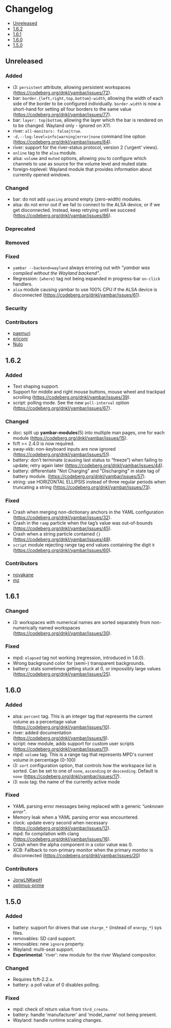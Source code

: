 # Changelog

* [Unreleased](#unreleased)
* [1.6.2](#1-6-2)
* [1.6.1](#1-6-1)
* [1.6.0](#1-6-0)
* [1.5.0](#1-5-0)


## Unreleased
### Added

* i3: `persistent` attribute, allowing persistent workspaces
  (https://codeberg.org/dnkl/yambar/issues/72).
* bar: `border.{left,right,top,bottom}-width`, allowing the width of
  each side of the border to be configured
  individually. `border.width` is now a short-hand for setting all
  four borders to the same value
  (https://codeberg.org/dnkl/yambar/issues/77).
* bar: `layer: top|bottom`, allowing the layer which the bar is
  rendered on to be changed. Wayland only - ignored on X11.
* river: `all-monitors: false|true`.
* `-d,--log-level=info|warning|error|none` command line option
  (https://codeberg.org/dnkl/yambar/issues/84).
* river: support for the river-status protocol, version 2 (‘urgent’
  views).
* `online` tag to the `alsa` module.
* alsa: `volume` and `muted` options, allowing you to configure which
  channels to use as source for the volume level and muted state.
* foreign-toplevel: Wayland module that provides information about
  currently opened windows.


### Changed

* bar: do not add `spacing` around empty (zero-width) modules.
* alsa: do not error out if we fail to connect to the ALSA device, or
  if we get disconnected. Instead, keep retrying until we succeed
  (https://codeberg.org/dnkl/yambar/issues/86).


### Deprecated
### Removed
### Fixed

* `yambar --backend=wayland` always erroring out with _”yambar was
  compiled without the Wayland backend”_.
* Regression: `{where}` tag not being expanded in progress-bar
  `on-click` handlers.
* `alsa` module causing yambar to use 100% CPU if the ALSA device is
  disconnected (https://codeberg.org/dnkl/yambar/issues/61).


### Security
### Contributors

* [paemuri](https://codeberg.org/paemuri)
* [ericonr](https://codeberg.org/ericonr)
* [Nulo](https://nulo.in)


## 1.6.2

### Added

* Text shaping support.
* Support for middle and right mouse buttons, mouse wheel and trackpad
  scrolling (https://codeberg.org/dnkl/yambar/issues/39).
* script: polling mode. See the new `poll-interval` option
  (https://codeberg.org/dnkl/yambar/issues/67).


### Changed

* doc: split up **yambar-modules**(5) into multiple man pages, one for
  each module (https://codeberg.org/dnkl/yambar/issues/15).
* fcft >= 2.4.0 is now required.
* sway-xkb: non-keyboard inputs are now ignored
  (https://codeberg.org/dnkl/yambar/issues/51).
* battery: don’t terminate (causing last status to “freeze”) when
  failing to update; retry again later
  (https://codeberg.org/dnkl/yambar/issues/44).
* battery: differentiate "Not Charging" and "Discharging" in state
  tag of battery module.
  (https://codeberg.org/dnkl/yambar/issues/57).
* string: use HORIZONTAL ELLIPSIS instead of three regular periods
  when truncating a string
  (https://codeberg.org/dnkl/yambar/issues/73).


### Fixed

* Crash when merging non-dictionary anchors in the YAML configuration
  (https://codeberg.org/dnkl/yambar/issues/32).
* Crash in the `ramp` particle when the tag’s value was out-of-bounds
  (https://codeberg.org/dnkl/yambar/issues/45).
* Crash when a string particle contained `{}`
  (https://codeberg.org/dnkl/yambar/issues/48).
* `script` module rejecting range tag end values containing the digit
  `9` (https://codeberg.org/dnkl/yambar/issues/60).


### Contributors

* [novakane](https://codeberg.org/novakane)
* [mz](https://codeberg.org/mz)


## 1.6.1

### Changed

* i3: workspaces with numerical names are sorted separately from
  non-numerically named workspaces
  (https://codeberg.org/dnkl/yambar/issues/30).


### Fixed

* mpd: `elapsed` tag not working (regression, introduced in 1.6.0).
* Wrong background color for (semi-) transparent backgrounds.
* battery: stats sometimes getting stuck at 0, or impossibly large
  values (https://codeberg.org/dnkl/yambar/issues/25).


## 1.6.0

### Added

* alsa: `percent` tag. This is an integer tag that represents the
  current volume as a percentage value
  (https://codeberg.org/dnkl/yambar/issues/10).
* river: added documentation
  (https://codeberg.org/dnkl/yambar/issues/9).
* script: new module, adds support for custom user scripts
  (https://codeberg.org/dnkl/yambar/issues/11).
* mpd: `volume` tag. This is a range tag that represents MPD's current
  volume in percentage (0-100)
* i3: `sort` configuration option, that controls how the workspace
  list is sorted. Can be set to one of `none`, `ascending` or
  `descending`. Default is `none`
  (https://codeberg.org/dnkl/yambar/issues/17).
* i3: `mode` tag: the name of the currently active mode


### Fixed

* YAML parsing error messages being replaced with a generic _“unknown
  error”_.
* Memory leak when a YAML parsing error was encountered.
* clock: update every second when necessary
  (https://codeberg.org/dnkl/yambar/issues/12).
* mpd: fix compilation with clang
  (https://codeberg.org/dnkl/yambar/issues/16).
* Crash when the alpha component in a color value was 0.
* XCB: Fallback to non-primary monitor when the primary monitor is
  disconnected (https://codeberg.org/dnkl/yambar/issues/20)


### Contributors

* [JorwLNKwpH](https://codeberg.org/JorwLNKwpH)
* [optimus-prime](https://codeberg.org/optimus-prime)


## 1.5.0

### Added

* battery: support for drivers that use `charge_*` (instead of
  `energy_*`) sys files.
* removables: SD card support.
* removables: new `ignore` property.
* Wayland: multi-seat support.
* **Experimental**: 'river': new module for the river Wayland compositor.


### Changed

* Requires fcft-2.2.x.
* battery: a poll value of 0 disables polling.


### Fixed

* mpd: check of return value from `thrd_create`.
* battery: handle 'manufacturer' and 'model_name' not being present.
* Wayland: handle runtime scaling changes.
